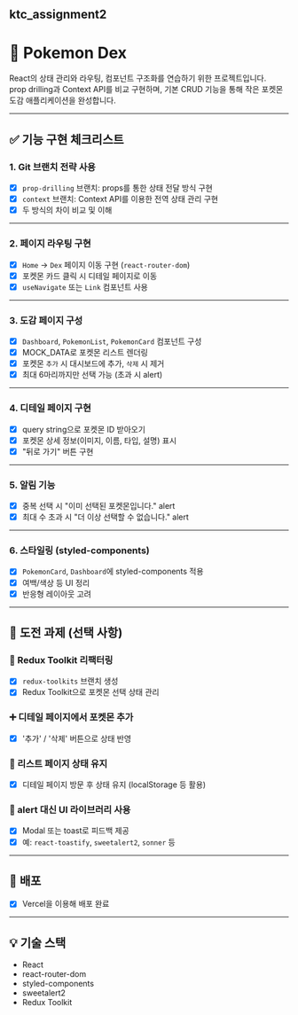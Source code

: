 ktc_assignment2
---
# 🧩 Pokemon Dex

React의 상태 관리와 라우팅, 컴포넌트 구조화를 연습하기 위한 프로젝트입니다.  
prop drilling과 Context API를 비교 구현하며, 기본 CRUD 기능을 통해 작은 포켓몬 도감 애플리케이션을 완성합니다.

---

## ✅ 기능 구현 체크리스트

### 1. Git 브랜치 전략 사용
- [x] `prop-drilling` 브랜치: props를 통한 상태 전달 방식 구현
- [x] `context` 브랜치: Context API를 이용한 전역 상태 관리 구현
- [x] 두 방식의 차이 비교 및 이해

---

### 2. 페이지 라우팅 구현
- [x] `Home` → `Dex` 페이지 이동 구현 (`react-router-dom`)
- [x] 포켓몬 카드 클릭 시 디테일 페이지로 이동
- [x] `useNavigate` 또는 `Link` 컴포넌트 사용

---

### 3. 도감 페이지 구성
- [x] `Dashboard`, `PokemonList`, `PokemonCard` 컴포넌트 구성
- [x] MOCK_DATA로 포켓몬 리스트 렌더링
- [x] 포켓몬 `추가` 시 대시보드에 추가, `삭제` 시 제거
- [x] 최대 6마리까지만 선택 가능 (초과 시 alert)

---

### 4. 디테일 페이지 구현
- [x] query string으로 포켓몬 ID 받아오기
- [x] 포켓몬 상세 정보(이미지, 이름, 타입, 설명) 표시
- [x] "뒤로 가기" 버튼 구현

---

### 5. 알림 기능
- [x] 중복 선택 시 "이미 선택된 포켓몬입니다." alert
- [x] 최대 수 초과 시 "더 이상 선택할 수 없습니다." alert

---

### 6. 스타일링 (styled-components)
- [x] `PokemonCard`, `Dashboard`에 styled-components 적용
- [x] 여백/색상 등 UI 정리
- [x] 반응형 레이아웃 고려

---

## 🧪 도전 과제 (선택 사항)

### 🔄 Redux Toolkit 리팩터링
- [x] `redux-toolkits` 브랜치 생성
- [x] Redux Toolkit으로 포켓몬 선택 상태 관리

### ➕ 디테일 페이지에서 포켓몬 추가
- [x] '추가' / '삭제' 버튼으로 상태 반영

### 🔁 리스트 페이지 상태 유지
- [x] 디테일 페이지 방문 후 상태 유지 (localStorage 등 활용)

### 💬 alert 대신 UI 라이브러리 사용
- [x] Modal 또는 toast로 피드백 제공  
- [x] 예: `react-toastify`, `sweetalert2`, `sonner` 등

---

## 🚀 배포
- [x] Vercel을 이용해 배포 완료

---

## 💡 기술 스택
- React
- react-router-dom
- styled-components
- sweetalert2
- Redux Toolkit
